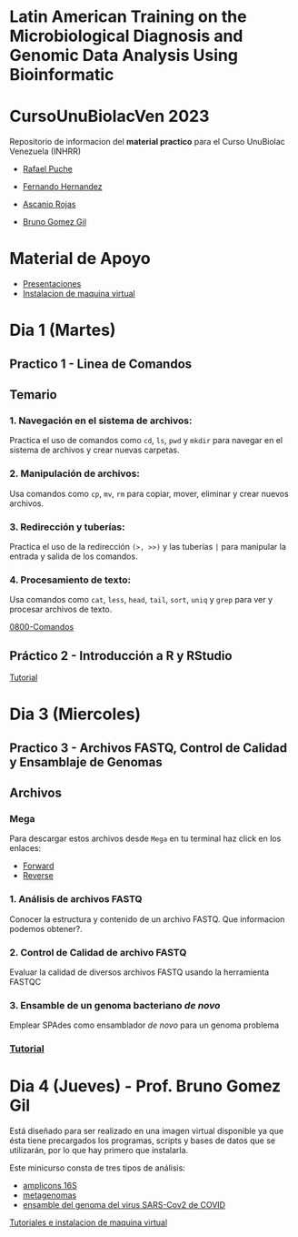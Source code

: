 # Latin American Training on the Microbiological Diagnosis and Genomic Data Analysis Using Bioinformatic
# CursoUnuBiolacVen 2023 
Repositorio de informacion del **material practico** para el Curso UnuBiolac Venezuela (INHRR)

- [Rafael Puche](https://twitter.com/rpucheq)

- [Fernando Hernandez](https://twitter.com/fernandoh76)

- [Ascanio Rojas](https://twitter.com/bioinfoula)

- [Bruno Gomez Gil](https://twitter.com/brunogomezgil)

# Material de Apoyo
- [Presentaciones](Presentaciones)
- [Instalacion de maquina virtual](https://sites.google.com/ciad.mx/cursobioinfomicrob/instalacion?authuser=0)



# Dia 1 (Martes)
## Practico 1 - Linea de Comandos
## Temario

### 1. Navegación en el sistema de archivos: 
Practica el uso de comandos como `cd`, `ls`, `pwd` y `mkdir` para navegar en el sistema de archivos y crear nuevas carpetas.

### 2. Manipulación de archivos: 
Usa comandos como `cp`, `mv`, `rm` para copiar, mover, eliminar y crear nuevos archivos.

### 3. Redirección y tuberías: 
Practica el uso de la redirección `(>, >>)` y las tuberías `|` para manipular la entrada y salida de los comandos.

### 4. Procesamiento de texto: 
Usa comandos como `cat`, `less`, `head`, `tail`, `sort`, `uniq` y `grep` para ver y procesar archivos de texto.

[0800-Comandos](Intro_CLI.md) 

## Práctico 2 - Introducción a R y RStudio
[Tutorial](Intro_R.md) 

# Dia 3 (Miercoles)
## Practico 3 - Archivos FASTQ, Control de Calidad y Ensamblaje de Genomas

## Archivos
### Mega
Para descargar estos archivos desde `Mega` en tu terminal haz click en los enlaces:
- [Forward](https://mega.nz/file/0opC1CKA#-4VaMGavon43Ky6nrmgs2vUugI3GP_f912mqtJN_xNA)
- [Reverse](https://mega.nz/file/sgpm0R5a#xv1BPKiKvgBRS_gq5Z1Cn04UHtAYA3fr6ZaLujlpiNs)


### 1. Análisis de archivos FASTQ
Conocer la estructura y contenido de un archivo FASTQ. Que informacion podemos obtener?.

### 2. Control de Calidad de archivo FASTQ
Evaluar la calidad de diversos archivos FASTQ usando la herramienta FASTQC

### 3. Ensamble de un genoma bacteriano *de novo*
Emplear SPAdes como ensamblador *de novo* para un genoma problema

### [Tutorial](https://github.com/rpucheq/NGS_data_analysis/blob/main/Practicos/Practico_2.md)

# Dia 4 (Jueves) - Prof. Bruno Gomez Gil 
Está diseñado para ser realizado en una imagen virtual disponible ya que ésta tiene precargados los programas, scripts y bases de datos que se utilizarán, por lo que hay primero que instalarla.

Este minicurso consta de tres tipos de análisis:

- [amplicons 16S](https://sites.google.com/ciad.mx/cursobioinfomicrob/16s-v4?authuser=0)
- [metagenomas](https://sites.google.com/ciad.mx/cursobioinfomicrob/visualizaci%C3%B3n?authuser=0)
- [ensamble del genoma del virus SARS-Cov2 de COVID](https://sites.google.com/ciad.mx/cursobioinfomicrob/sars-cov-2?authuser=0)

[Tutoriales e instalacion de maquina virtual](https://sites.google.com/ciad.mx/cursobioinfomicrob/curso-biolac)
